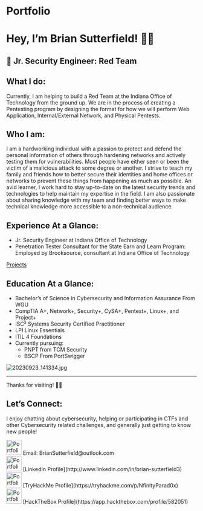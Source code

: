 # Portfolio

# Hey, I’m Brian Sutterfield! 👋🏻

## 🔴 Jr. Security Engineer: Red Team

## What I do:

Currently, I am helping to build a Red Team at the Indiana Office of Technology from the ground up. We are in the process of creating a Pentesting program by designing the format for how we will perform Web Application, Internal/External Network, and Physical Pentests.

## Who I am:

I am a hardworking individual with a passion to protect and defend the personal information of others through hardening networks and actively testing them for vulnerabilities. Most people have either seen or been the victim of a malicious attack to some degree or another. I strive to teach my family and friends how to better secure their identities and home offices or networks to prevent these things from happening as much as possible. An avid learner, I work hard to stay up-to-date on the latest security trends and technologies to help maintain my expertise in the field. I am also passionate about sharing knowledge with my team and finding better ways to make technical knowledge more accessible to a non-technical audience.

## Experience At a Glance:

- Jr. Security Engineer at Indiana Office of Technology
- Penetration Tester Consultant for the State Earn and Learn Program: Employed by Brooksource, consultant at Indiana Office of Technology

[Projects](Portfolio%209ca50d6576424fca8df27b62c2aa4b20/Projects%204db7a0bf0f1b4314880e464a9959b8cc.csv)

## Education At a Glance:

- Bachelor’s of Science in Cybersecurity and Information Assurance From WGU
- CompTIA A+, Network+, Security+, CySA+, Pentest+, Linux+, and Project+
- ISC² Systems Security Certified Practitioner
- LPI Linux Essentials
- ITIL 4 Foundations
- Currently pursuing:
    - PNPT from TCM Security
    - BSCP From PortSwigger

![20230923_141334.jpg](Portfolio%209ca50d6576424fca8df27b62c2aa4b20/20230923_141334.jpg)

---

Thanks for visiting! 🙏🏻

## Let’s Connect:

I enjoy chatting about cybersecurity, helping or participating in CTFs and other Cybersecurity related challenges, and generally just getting to know new people!

<aside>
<img src="Portfolio%209ca50d6576424fca8df27b62c2aa4b20/Outlook-Icon.ico" alt="Portfolio%209ca50d6576424fca8df27b62c2aa4b20/Outlook-Icon.ico" width="40px" /> Email: BrianSutterfield@outlook.com

</aside>

<aside>
<img src="Portfolio%209ca50d6576424fca8df27b62c2aa4b20/linkedin-icon.ico" alt="Portfolio%209ca50d6576424fca8df27b62c2aa4b20/linkedin-icon.ico" width="40px" /> [LinkedIn Profile](http://www.linkedin.com/in/brian-sutterfield3)

</aside>

<aside>
<img src="Portfolio%209ca50d6576424fca8df27b62c2aa4b20/THM-Base-Icon.svg" alt="Portfolio%209ca50d6576424fca8df27b62c2aa4b20/THM-Base-Icon.svg" width="40px" /> [TryHackMe Profile](https://tryhackme.com/p/NfinityParad0x)

</aside>

<aside>
<img src="Portfolio%209ca50d6576424fca8df27b62c2aa4b20/hack-the-box-base-icon.png" alt="Portfolio%209ca50d6576424fca8df27b62c2aa4b20/hack-the-box-base-icon.png" width="40px" /> [HackTheBox Profile](https://app.hackthebox.com/profile/582051)

</aside>
